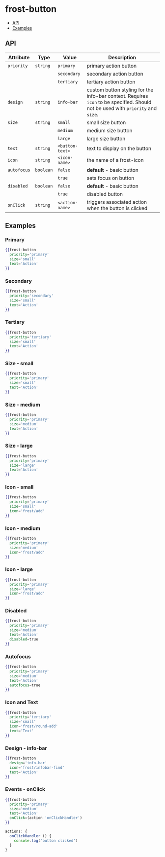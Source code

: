 # frost-button <br />
  
 * [API](#api)
 * [Examples](#examples)

## API

| Attribute   | Type | Value | Description |
| ----------- | ---- | ----- | ----------- |
| `priority` | `string` | `primary` | primary action button |
|  |  | `secondary` | secondary action button |
|  |  | `tertiary` | tertiary action button |
| `design` | `string` | `info-bar` | custom button styling for the info-bar context.  Requires `icon` to be specified.  Should not be used with `priority` and `size`. |
| `size` | `string` | `small` | small size button |
|  |  | `medium` | medium size button |
|  |  | `large` | large size button |
| `text` | `string` | `<button-text>` | text to display on the button |
| `icon` | `string` | `<icon-name>` | the name of a frost-icon |
| `autofocus` | `boolean` | `false` | **default** - basic button |
| |  | `true` | sets focus on button |
| `disabled` | `boolean` | `false` | **default** - basic button |
|  |  | `true` | disabled button |
| `onClick` |`string` | `<action-name>` | triggers associated action when the button is clicked |


## Examples

### Primary

```handlebars
{{frost-button
  priority='primary'
  size='small'
  text='Action'
}}
```
### Secondary

```handlebars
{{frost-button
  priority='secondary'
  size='small'
  text='Action'
}}
```
### Tertiary

```handlebars
{{frost-button
  priority='tertiary'
  size='small'
  text='Action'
}}
```

### Size - small

```handlebars
{{frost-button
  priority='primary'
  size='small'
  text='Action'
}}
```

### Size - medium

```handlebars
{{frost-button
  priority='primary'
  size='medium'
  text='Action'
}}
```

### Size - large

```handlebars
{{frost-button
  priority='primary'
  size='large'
  text='Action'
}}
```


### Icon - small

```handlebars
{{frost-button
  priority='primary'
  size='small'
  icon='frost/add'
}}
```

### Icon - medium

```handlebars
{{frost-button
  priority='primary'
  size='medium'
  icon='frost/add'
}}
```

### Icon - large

```handlebars
{{frost-button
  priority='primary'
  size='large'
  icon='frost/add'
}}
```

### Disabled

```handlebars
{{frost-button
  priority='primary'
  size='medium'
  text='Action'
  disabled=true
}}
```

### Autofocus

```handlebars
{{frost-button
  priority='primary'
  size='medium'
  text='Action'
  autofocus=true
}}
```

### Icon and Text

```handlebars
{{frost-button
  priority='tertiary'
  size='small'
  icon='frost/round-add'
  text='Text'
}}
```

### Design - info-bar

```handlebars
{{frost-button
  design='info-bar'
  icon='frost/infobar-find'
  text='Action'
}}
```

### Events - onClick

```handlebars
{{frost-button
  priority='primary'
  size='medium'
  text='Action'
  onClick=(action 'onClickHandler')
}}
```

```javascript
actions: {
  onClickHandler () {
    console.log('button clicked')
  }
}
```
